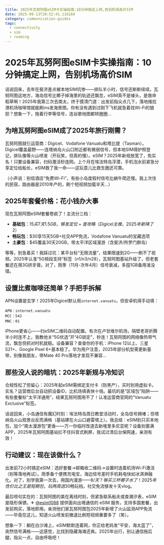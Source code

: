 ```yaml
---
title: 2025年瓦努阿图eSIM卡实操指南:10分钟搞定上网,告别机场高价SIM
date: 2025-09-13T20:52:41.116184
category: communication-guides
tags:
  - connectivity
  - sim
  - roaming
---
```


# 2025年瓦努阿图eSIM卡实操指南：10分钟搞定上网，告别机场高价SIM

话说回来，去年在斐济差点被本地SIM坑惨——排队半小时，信号还断断续续。瓦努阿图这地方，海岛信号比椰子掉海里的轨迹还飘忽，eSIM真不是噱头，是救命稻草啊！2025年我第三次去南太，终于摸清门道：出发前指尖点几下，落地维拉港机场咖啡馆就能刷ins发海景图。你有没有遇到过刚下飞机就急着找Wi-Fi的狼狈？想象一下，拖着行李等信号，连谷歌地图都转圈圈...

## 为啥瓦努阿图eSIM成了2025年旅行刚需？
瓦努阿图就仨运营商：Digicel、Vodafone Vanuatu和塔比提（Tasman）。Digicel覆盖最野——连塔纳岛火山口附近都有微弱信号，但本地SIM得护照登记，排队像等火山喷发（开玩笑，但真的慢）。eSIM？2025年新规放宽了，免实名！只要设备兼容，扫码激活秒连网。上个月在埃法特岛浮潜，手机泡水前紧急分享定位给船长，eSIM救了我一命——这玩意儿比救生圈还可靠。

（小声说：别信酒店“免费Wi-Fi”，有些小岛度假村信号比蜗牛爬还慢。我上次住的民宿，路由器是2010年产的，刷个短视频加载半天...）

## 2025年套餐价格：花小钱办大事
现在瓦努阿图eSIM套餐卷疯了！主流分三档：
- **基础包**：$15买7天1.5GB，够发定位+查攻略（Digicel主推，2025年新降了$2）
- **畅玩包**：$30享15天5GB+社交APP免流，Vodafone Vanuatu的宝藏选项
- **土豪包**：$45覆盖30天20GB，带太平洋区域漫游（含斐济/所罗门群岛）

等等，别急着买！我踩过坑：某平台标“无限流量”，结果限速到2G——刷不了视频。2025年认准“5G频段支持”标签（n1/n3/n28），瓦努阿图基站升级了，但老套餐还在用3G挤牙膏。对了，雨季（11月-次年4月）信号衰减，多囤1GB备用准没错。

## 设置比煮咖啡还简单？手把手拆解
APN设置是玄学！2025年Digicel默认用`internet.vanuatu`，但安卓机得手动填：
```
APN：internet.vanuatu
MCC：542
MNC：01
```
iPhone更省心——扫eSIM二维码自动配置。有次在卢甘维尔机场，隔壁老哥折腾半小时连不上，我教他关“5G优选”开“4G锁定”，秒连！瓦努阿图的网络像热带气流，飘忽但抓对时机就稳。设备兼容？查查你的手机：iPhone 12以上、三星S21+、Google Pixel 6+基本稳了。华为用户注意，2025年部分机型需更新基带，别像我朋友，带Mate 40 Pro落地才发现不兼容...

## 那些没人说的暗坑：2025年新规与冷知识
合规性松了但留心：2025年起eSIM需绑定支付卡（防黑产），买时别用虚拟卡。实名？运营商后台自动抓设备ID，比机场填表快十倍。最坑的是“区域包”陷阱——有些套餐标“太平洋通用”，结果瓦努阿图用不了！认准运营商官网的“Vanuatu Exclusive”标签。

话说回来，小岛通信有魔幻时刻：埃法特岛周日教堂活动时，全岛信号拥堵；但塔纳岛火山观景台反而满格（基站建在火山口避雷塔上）。我总结：eSIM别只买本地包，加个“南太漫游包”更香——万一你临时改道去新喀里多尼亚呢？设备别塞满APP，2025年瓦努阿图基站扛不住抖音式刷屏，我试过清后台保网速，亲测有效！

## 行动建议：现在该做什么？
出发前72小时搞定eSIM：选好套餐→邮箱收二维码→设置时连着机场Wi-Fi激活（别等落地再试）。雨季备个便携充电宝，海边信号差时手机耗电快如冰淇淋融化。对了，别学我第一次去，用国内漫游——$8/天？够买三杯椰子水了！2025年性价比之王是短期包，玩两周选$30畅玩档，社交免流够发十天vlog。

最后唠句实在的：瓦努阿图的美在离线时刻，但紧急联系船夫或查潮汐表，eSIM是隐形保镖。✈ [@esim1088](https://t.me/s/esim1088) 提供面向出境通信的 eSIM 服务，支持多国套餐，出发前购买，落地即用。亲测他们家瓦努阿图包2025年新增了火山监测APP免流——毕竟在这儿，知道火山喷发前撤退比刷短视频重要多了（笑）。

想象一下：躺在白沙滩上，eSIM默默连着网，你正给老妈发“平安，海太蓝了”，突然信号满格——这感觉，比找到隐藏海滩还爽。2025年出行，别让通信拖后腿，指尖一点，自由呼吸吧！